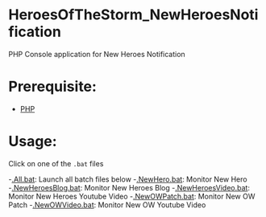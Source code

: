 # HeroesOfTheStorm_NewHeroesNotification
PHP Console application for New Heroes Notification

# Prerequisite:

- [PHP](https://php.net)

# Usage:

Click on one of the `.bat` files

-[.All.bat](.All.bat): Launch all batch files below 
-[.NewHero.bat](.NewHero.bat): Monitor New Hero
-[.NewHeroesBlog.bat](.NewHeroesBlog.bat): Monitor New Heroes Blog 
-[.NewHeroesVideo.bat](.NewHeroesVideo.bat): Monitor New Heroes Youtube Video
-[.NewOWPatch.bat](.NewOWPatch.bat): Monitor New OW Patch
-[.NewOWVideo.bat](.NewOWVideo.bat): Monitor New OW Youtube Video
